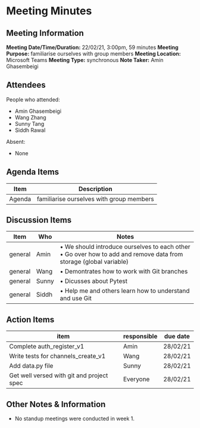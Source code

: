 # Meeting Minutes
## Meeting Information
**Meeting Date/Time/Duration:** 22/02/21, 3:00pm, 59 minutes
**Meeting Purpose:** familiarise ourselves with group members
**Meeting Location:** Microsoft Teams
**Meeting Type:** synchronous
**Note Taker:** Amin Ghasembeigi

## Attendees
People who attended:
- Amin Ghasembeigi
- Wang Zhang
- Sunny Tang
- Siddh Rawal

Absent:
- None

## Agenda Items
Item | Description
---- | ----
Agenda | familiarise ourselves with group members

## Discussion Items
Item | Who | Notes |
---- | ---- | ---- |
general | Amin | • We should introduce ourselves to each other<br> • Go over how to add and remove data from storage (global variable) |
general | Wang | • Demontrates how to work with Git branches |
general | Sunny | • Dicusses about Pytest |
general | Siddh | • Help me and others learn how to understand and use Git |

## Action Items
item | responsible | due date |
| ---- | ---- | ---- |
Complete auth_register_v1 | Amin | 28/02/21 ||
Write tests for channels_create_v1 | Wang | 28/02/21 ||
Add data.py file | Sunny | 28/02/21 ||
Get well versed with git and project spec | Everyone | 28/02/21 ||

## Other Notes & Information
* No standup meetings were conducted in week 1.